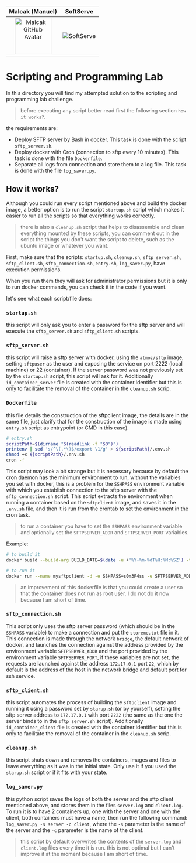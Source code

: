Malcak (Manuel)             |  SoftServe
:-------------------------:|:-------------------------:
<img src="https://avatars.githubusercontent.com/u/59063272?v=4" width="100" height="100" alt="Malcak GitHub Avatar">  |  ![SoftServe](https://media-exp2.licdn.com/dms/image/C4E0BAQEhqEYDn2-LkA/company-logo_100_100/0/1580391093627?e=1663200000&v=beta&t=EO7vueG3ailmZ1RfTbu4knkfQGiqf5LZa1RJ90nt5do)

# Scripting and Programming Lab
In this directory you will find my attempted solution to the scripting and programming lab challenge.

> before executing any script better read first the following section `how it works?`.

the requirements are:
  - Deploy SFTP server by Bash in docker. This task is done with the script `sftp_server.sh`.
  - Deploy docker with Cron (connection to sftp every 10 minutes). This task is done with the file `Dockerfile`.
  - Separate all logs from connection and store them to a log file. This task is done with the file `log_saver.py`.

## How it works?
Although you could run every script mentioned above and build the docker image, a better option is to run the script `startup.sh` script which makes it easier to run all the scripts so that everything works correctly.

> there is also a `cleanup.sh` script that helps to disassemble and clean everything mounted by these scripts, you can comment out in the script the things you don't want the script to delete, such as the ubuntu image or whatever you want.

First, make sure that the scripts: `startup.sh`, `cleanup.sh`, `sftp_server.sh`, `sftp_client.sh`, `sftp_connection.sh`, `entry.sh`, `log_saver.py`, have execution permissions.

When you run them they will ask for administrator permissions but it is only to run docker commands, you can check it in the code if you want.

let's see what each script/file does:

### `startup.sh`
this script will only ask you to enter a password for the sftp server and will execute the `sftp_server.sh` and `sftp_client.sh` scripts.

### `sftp_server.sh`
this script will raise a sftp server with docker, using the `atmoz/sftp` image, setting `sftpuser` as the user and exposing the service on port 2222 (local machine) or 22 (container). If the server password was not previously set by the `startup.sh` script, this script will ask for it. Additionally `id_container_server` file is created with the container identifier but this is only to facilitate the removal of the container in the `cleanup.sh` scrip.

### `Dockerfile`
this file details the construction of the sftpclient image, the details are in the same file, just clarify that for the construction of the image is made using `entry.sh` script as entrypoint (or CMD in this case).
```sh
# entry.sh
scriptPath=$(dirname "$(readlink -f "$0")")
printenv | sed 's/^\(.*\)$/export \1/g' > ${scriptPath}/.env.sh
chmod +x ${scriptPath}/.env.sh
cron -f
```
This script may look a bit strange but it is necessary because by default the cron daemon has the minimum environment to run, without the variables you set with docker, this is a problem for the `SSHPASS` environment variable with which you establish connection to the sftp server with the `sftp_connection.sh` script.
This script extracts the environment when running a container based on the `sftpclient` image, and saves it in the `.env.sh` file, and then it is run from the crontab to set the environment in the cron task.

> to run a container you have to set the `SSHPASS` environment variable and optionally set the `SFTPSERVER_ADDR` and `SFTPSERVER_PORT` variables. 

Example: 
```sh
# to build it
docker build --build-arg BUILD_DATE=$(date -u +'%Y-%m-%dT%H:%M:%SZ') -t sftpclient:latest .
```
```sh
# to run it
docker run --name mysftpclient -d -e SSHPASS=s0m3P4ss -e SFTPSERVER_ADDR=172.17.0.1 -e SFTPSERVER_PORT=2222 sftpclient:latest
```

> an improvement of this dockerfile is that you could create a user so that the container does not run as root user. I do not do it now because I am short of time.

### `sftp_connection.sh`
This script only uses the sftp server password (which should be in the `SSHPASS` variable) to make a connection and put the `storeme.txt` file in it. This connection is made through the network `bridge`, the default network of docker, and launches the connection against the address provided by the environment variable `SFTPSERVER_ADDR` and the port provided by the environment variable `SFTPSERVER_PORT`, if these variables are not set, the requests are launched against the address `172.17.0.1` port `22`, which by default is the address of the host in the network bridge and default port for ssh service.

### `sftp_client.sh`
this script automates the process of building the `sftpclient` image and running it using a password set by `starup.sh` (or by yourself), setting the sftp server address to `172.17.0.1` with port `2222` (the same as the one the server binds to in the `sftp_server.sh` script). Additionally `id_container_client` file is created with the container identifier but this is only to facilitate the removal of the container in the `cleanup.sh` scrip.

### `cleanup.sh`
this script shuts down and removes the containers, images and files to leave everything as it was in the initial state. Only use it if you used the `starup.sh` script or if it fits with your state.

### `log_saver.py`
this python script saves the logs of both the server and the sftp client mentioned above, and stores them in the files `server.log` and `client.log`. To run it is to have 2 containers up, one with the server and one with the client, both containers must have a name, then run the following command: `log_saver.py -s server -c client`, where the `-s` parameter is the name of the server and the `-c` parameter is the name of the client.

>this script by default overwrites the contents of the `server.log` and `client.log` files every time it is run. this is not optimal but I can't improve it at the moment because I am short of time.
